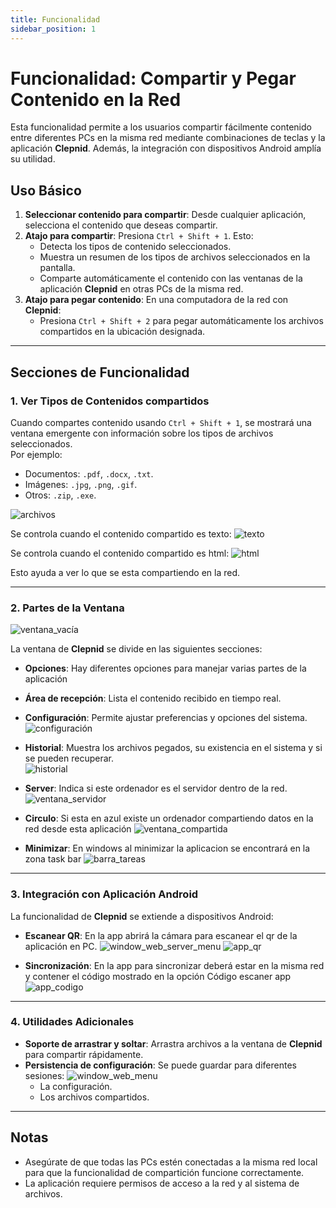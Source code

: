 ```yaml
---
title: Funcionalidad  
sidebar_position: 1  
---
```


# Funcionalidad: Compartir y Pegar Contenido en la Red  

Esta funcionalidad permite a los usuarios compartir fácilmente contenido entre diferentes PCs en la misma red mediante combinaciones de teclas y la aplicación **Clepnid**. Además, la integración con dispositivos Android amplía su utilidad.  

## Uso Básico  

1. **Seleccionar contenido para compartir**: Desde cualquier aplicación, selecciona el contenido que deseas compartir.  
2. **Atajo para compartir**: Presiona `Ctrl + Shift + 1`. Esto:  
   - Detecta los tipos de contenido seleccionados.  
   - Muestra un resumen de los tipos de archivos seleccionados en la pantalla.  
   - Comparte automáticamente el contenido con las ventanas de la aplicación **Clepnid** en otras PCs de la misma red.  
3. **Atajo para pegar contenido**: En una computadora de la red con **Clepnid**:  
   - Presiona `Ctrl + Shift + 2` para pegar automáticamente los archivos compartidos en la ubicación designada.  

---

## Secciones de Funcionalidad  

### 1. Ver Tipos de Contenidos compartidos  

Cuando compartes contenido usando `Ctrl + Shift + 1`, se mostrará una ventana emergente con información sobre los tipos de archivos seleccionados.  
Por ejemplo:  
- Documentos: `.pdf`, `.docx`, `.txt`.  
- Imágenes: `.jpg`, `.png`, `.gif`.  
- Otros: `.zip`, `.exe`.  

![archivos](@site/static/img/captures_local/archivos.png)  

Se controla cuando el contenido compartido es texto:
![texto](@site/static/img/captures_local/window.png)  

Se controla cuando el contenido compartido es html:
![html](@site/static/img/captures_local/html.png)

Esto ayuda a ver lo que se esta compartiendo en la red.  


---

### 2. Partes de la Ventana  

![ventana_vacía](@site/static/img/captures_local/window_vacio.png)  

La ventana de **Clepnid** se divide en las siguientes secciones:  
- **Opciones**: Hay diferentes opciones para manejar varias partes de la aplicación
- **Área de recepción**: Lista el contenido recibido en tiempo real.  
- **Configuración**: Permite ajustar preferencias y opciones del sistema.  
![configuración](@site/static/img/captures_local/Configure.png)  

- **Historial**: Muestra los archivos pegados, su existencia en el sistema y si se pueden recuperar.  
![historial](@site/static/img/captures_local/History.png) 

- **Server**: Indica si este ordenador es el servidor dentro de la red.
![ventana_servidor](@site/static/img/captures_local/window_server_on.png)  

- **Circulo**: Si esta en azul existe un ordenador compartiendo datos en la red desde esta aplicación
![ventana_compartida](@site/static/img/captures_local/window_shared_on.png)  

- **Minimizar**: En windows al minimizar la aplicacion se encontrará en la zona task bar
![barra_tareas](@site/static/img/captures_local/task_bar.png)  

---

### 3. Integración con Aplicación Android  

La funcionalidad de **Clepnid** se extiende a dispositivos Android:  
- **Escanear QR**: En la app abrirá la cámara para escanear el qr de la aplicación en PC.
![window_web_server_menu](@site/static/img/captures_local/window_web_server_menu.png)
![app_qr](@site/static/img/captures_local/window_qr.png)  

- **Sincronización**: En la app para sincronizar deberá estar en la misma red y contener el código mostrado en la opción Código escaner app
![app_codigo](@site/static/img/captures_local/windows_app_code.png) 

---

### 4. Utilidades Adicionales    
- **Soporte de arrastrar y soltar**: Arrastra archivos a la ventana de **Clepnid** para compartir rápidamente.    
- **Persistencia de configuración**: Se puede guardar para diferentes sesiones:
![window_web_menu](@site/static/img/captures_local/window_web_menu.png) 
  - La configuración.
  - Los archivos compartidos.
---

## Notas  
- Asegúrate de que todas las PCs estén conectadas a la misma red local para que la funcionalidad de compartición funcione correctamente.  
- La aplicación requiere permisos de acceso a la red y al sistema de archivos.  
